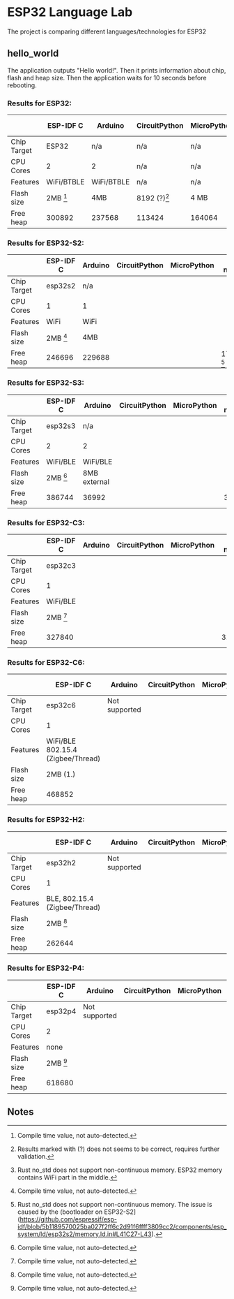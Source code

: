 # ESP32 Language Lab

The project is comparing different languages/technologies for ESP32

## hello_world

The application outputs "Hello world!". Then it prints information about chip, flash and heap size.
Then the application waits for 10 seconds before rebooting.

### Results for ESP32:

|             | ESP-IDF C  | Arduino    | CircuitPython | MicroPython | Rust no_std | Rust std | Toit |
|-------------|------------|------------|---------------|-------------|-------------|----------|------|
| Chip Target | ESP32      | n/a        | n/a           | n/a         | n/a         |          | n/a  |
| CPU Cores   | 2          | 2          | n/a           | n/a         | n/a         |          | n/a  |
| Features    | WiFi/BTBLE | WiFi/BTBLE | n/a           | n/a         | n/a         |          | n/a  |
| Flash size  | 2MB [^1]   | 4MB        | 8192 (?)[^4]  | 4 MB        | n/a         |          | n/a  |
| Free heap   | 300892     | 237568     | 113424        | 164064      | 179200 [^2] |          | n/a  |

### Results for ESP32-S2:

|             | ESP-IDF C  | Arduino    | CircuitPython | MicroPython | Rust no_std | Rust std | Toit |
|-------------|------------|------------|---------------|-------------|-------------|----------|------|
| Chip Target | esp32s2    | n/a        |               |             |             |          |      |
| CPU Cores   | 1          | 1          |               |             |             |          |      |
| Features    | WiFi       | WiFi       |               |             |             |          |      |
| Flash size  | 2MB [^1]   | 4MB        |               |             |             |          |      |
| Free heap   | 246696     | 229688     |               |             | 178176 [^3] |          |      |


### Results for ESP32-S3:

|             | ESP-IDF C  | Arduino    | CircuitPython | MicroPython | Rust no_std | Rust std | Toit |
|-------------|------------|------------|---------------|-------------|-------------|----------|------|
| Chip Target | esp32s3    | n/a        |               |             |             |          |      |
| CPU Cores   | 2          | 2          |               |             |             |          |      |
| Features    | WiFi/BLE   | WiFi/BLE   |               |             |             |          |      |
| Flash size  | 2MB [^1]   | 8MB external |               |             |             |          |      |
| Free heap   | 386744     | 36992      |               |             |  33280       |          |      |

### Results for ESP32-C3:

|             | ESP-IDF C  | Arduino    | CircuitPython | MicroPython | Rust no_std | Rust std | Toit |
|-------------|------------|------------|---------------|-------------|-------------|----------|------|
| Chip Target | esp32c3    |            |               |             |             |          |      |
| CPU Cores   | 1          |            |               |             |             |          |      |
| Features    | WiFi/BLE   |            |               |             |             |          |      |
| Flash size  | 2MB [^1]   |            |               |             |             |          |      |
| Free heap   | 327840     |            |               |             | 322556      |          |      |

### Results for ESP32-C6:

|             | ESP-IDF C  | Arduino    | CircuitPython | MicroPython | Rust no_std | Rust std | Toit |
|-------------|------------|------------|---------------|-------------|-------------|----------|------|
| Chip Target | esp32c6    | Not supported           |               |             |             |          |      |
| CPU Cores   | 1          |            |               |             |             |          |      |
| Features    | WiFi/BLE 802.15.4 (Zigbee/Thread)  |            |               |             |             |          |      |
| Flash size  | 2MB (1.)   |            |               |             |             |          |      |
| Free heap   | 468852     |            |               |             | 440316      |          |      |

### Results for ESP32-H2:

|             | ESP-IDF C  | Arduino    | CircuitPython | MicroPython | Rust no_std | Rust std | Toit |
|-------------|------------|------------|---------------|-------------|-------------|----------|------|
| Chip Target | esp32h2    | Not supported |               |             |             |          |      |
| CPU Cores   | 1          |            |               |             |             |          |      |
| Features    | BLE, 802.15.4 (Zigbee/Thread)   |            |               |             |             |          |      |
| Flash size  | 2MB [^1]   |            |               |             |             |          |      |
| Free heap   | 262644     |            |               |             |             |          |      |

### Results for ESP32-P4:

|             | ESP-IDF C  | Arduino    | CircuitPython | MicroPython | Rust no_std | Rust std | Toit |
|-------------|------------|------------|---------------|-------------|-------------|----------|------|
| Chip Target | esp32p4    | Not supported |               |             |             |          |      |
| CPU Cores   | 2          |            |               |             |             |          |      |
| Features    | none       |            |               |             |             |          |      |
| Flash size  | 2MB [^1]   |            |               |             |             |          |      |
| Free heap   | 618680     |            |               |             |             |          |      |


## Notes

[^1]: Compile time value, not auto-detected.
[^2]: Rust no_std does not support non-continuous memory. ESP32 memory contains WiFi part in the middle.
[^3]: Rust no_std does not support non-continuous memory. The issue is caused by the (bootloader on ESP32-S2](https://github.com/espressif/esp-idf/blob/5b1189570025ba027f2ff6c2d91f6ffff3809cc2/components/esp_system/ld/esp32s2/memory.ld.in#L41C27-L43).
[^4]: Results marked with (?) does not seems to be correct, requires further validation.


